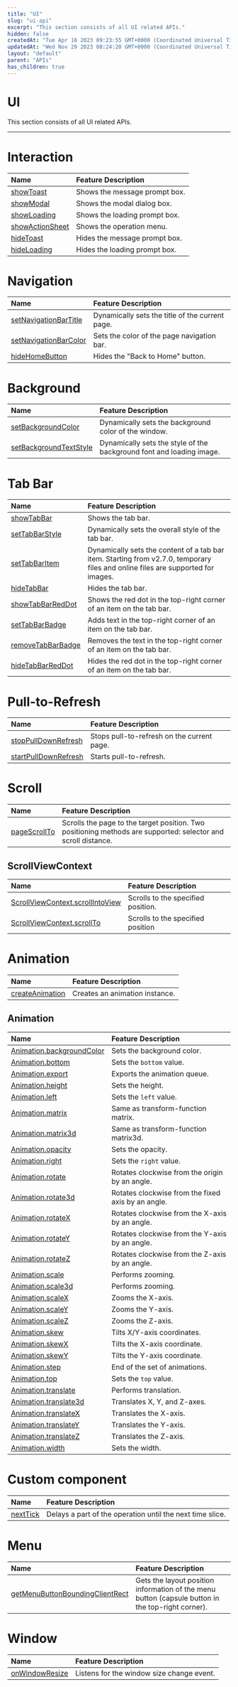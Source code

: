 ```yaml
---
title: "UI"
slug: "ui-api"
excerpt: "This section consists of all UI related APIs."
hidden: false
createdAt: "Tue Apr 18 2023 09:23:55 GMT+0000 (Coordinated Universal Time)"
updatedAt: "Wed Nov 29 2023 08:24:20 GMT+0000 (Coordinated Universal Time)"
layout: "default"
parent: "APIs"
has_children: true
---
```

# UI 
This section consists of all UI related APIs.

***

# Interaction

| Name                                                             | Feature Description           |
| :--------------------------------------------------------------- | :---------------------------- |
| [showToast](doc:interaction#showtoast)                           | Shows the message prompt box. |
| [showModal](doc:interaction#showmodal-object-object)             | Shows the modal dialog box.   |
| [showLoading](doc:interaction#showloading-object-object)         | Shows the loading prompt box. |
| [showActionSheet](doc:interaction#showactionsheet-object-object) | Shows the operation menu.     |
| [hideToast](doc:interaction#hidetoast-object-object)             | Hides the message prompt box. |
| [hideLoading](doc:interaction#hideloading-object-object)         | Hides the loading prompt box. |

# Navigation

| Name                                                                            | Feature Description                             |
| :------------------------------------------------------------------------------ | :---------------------------------------------- |
| [setNavigationBarTitle](doc:navigation-bar#setnavigationbartitle-object-object) | Dynamically sets the title of the current page. |
| [setNavigationBarColor](doc:navigation-bar#setnavigationbarcolor-object-object) | Sets the color of the page navigation bar.      |
| [hideHomeButton](doc:navigation-bar#hidehomebuttonobject-object)                | Hides the "Back to Home" button.                |

# Background

| Name                                                                            | Feature Description                                                  |
| :------------------------------------------------------------------------------ | :------------------------------------------------------------------- |
| [setBackgroundColor](doc:background#setbackgroundcolor-object-object)           | Dynamically sets the background color of the window.                 |
| [setBackgroundTextStyle](doc:background#wxsetbackgroundtextstyle-object-object) | Dynamically sets the style of the background font and loading image. |

# Tab Bar

| Name                                                              | Feature Description                                                                                                              |
| :---------------------------------------------------------------- | :------------------------------------------------------------------------------------------------------------------------------- |
| [showTabBar](doc:tab-bar#showtabbar-object-object)                | Shows the tab bar.                                                                                                               |
| [setTabBarStyle](doc:tab-bar#settabbarstyle-object-object)        | Dynamically sets the overall style of the tab bar.                                                                               |
| [setTabBarItem](doc:tab-bar#settabbaritem-object-object)          | Dynamically sets the content of a tab bar item. Starting from v2.7.0, temporary files and online files are supported for images. |
| [hideTabBar](doc:tab-bar#hidetabbar-object-object)                | Hides the tab bar.                                                                                                               |
| [showTabBarRedDot](doc:tab-bar#wxshowtabbarreddotobject-object)   | Shows the red dot in the top-right corner of an item on the tab bar.                                                             |
| [setTabBarBadge](doc:tab-bar#wxsettabbarbadgeobject-object)       | Adds text in the top-right corner of an item on the tab bar.                                                                     |
| [removeTabBarBadge](doc:tab-bar#wxremovetabbarbadgeobject-object) | Removes the text in the top-right corner of an item on the tab bar.                                                              |
| [hideTabBarRedDot](doc:tab-bar#wxhidetabbarreddotobject-object)   | Hides the red dot in the top-right corner of an item on the tab bar.                                                             |

# Pull-to-Refresh

| Name                                                                        | Feature Description                        |
| :-------------------------------------------------------------------------- | :----------------------------------------- |
| [stopPullDownRefresh](doc:pull-to-refresh#stoppulldownrefreshobject-object) | Stops pull-to-refresh on the current page. |
| [startPullDownRefresh](doc:pull-to-refresh#startpulldownrefresh)            | Starts pull-to-refresh.                    |

# Scroll

| Name                                                   | Feature Description                                                                                           |
| :----------------------------------------------------- | :------------------------------------------------------------------------------------------------------------ |
| [pageScrollTo](doc:scroll#wxpagescrolltoobject-object) | Scrolls the page to the target position. Two positioning methods are supported: selector and scroll distance. |

## ScrollViewContext

| Name                                                                                          | Feature Description                |
| :-------------------------------------------------------------------------------------------- | :--------------------------------- |
| [ScrollViewContext.scrollIntoView](doc:scroll#scrollviewcontextscrollintoviewstring-selector) | Scrolls to the specified position. |
| [ScrollViewContext.scrollTo](doc:scroll#scrollviewcontextscrolltoobject-object)               | Scrolls to the specified position  |

# Animation

| Name                                               | Feature Description            |
| :------------------------------------------------- | :----------------------------- |
| [createAnimation](doc:animation#wxcreateanimation) | Creates an animation instance. |

## Animation

| Name                                                                                         | Feature Description                                |
| :------------------------------------------------------------------------------------------- | :------------------------------------------------- |
| [Animation.backgroundColor](doc:animation#animationbackgroundcolorstring-value)              | Sets the background color.                         |
| [Animation.bottom](doc:animation#animationbottomnumberstring-value)                          | Sets the `bottom` value.                           |
| [Animation.export](doc:animation#array-animationexport)                                      | Exports the animation queue.                       |
| [Animation.height](doc:animation#animationheightnumberstring-value)                          | Sets the height.                                   |
| [Animation.left](doc:animation#animationleftnumberstring-value)                              | Sets the `left` value.                             |
| [Animation.matrix](doc:animation#animationmatrix)                                            | Same as transform-function matrix.                 |
| [Animation.matrix3d](doc:animation#animationmatrix3d)                                        | Same as transform-function matrix3d.               |
| [Animation.opacity](doc:animation#animationopacitynumber-value)                              | Sets the opacity.                                  |
| [Animation.right](doc:animation#animationrightnumberstring-value)                            | Sets the `right` value.                            |
| [Animation.rotate](doc:animation#animationrotatenumber-angle)                                | Rotates clockwise from the origin by an angle.     |
| [Animation.rotate3d](doc:animation#animationrotate3dnumber-x-number-y-number-z-number-angle) | Rotates clockwise from the fixed axis by an angle. |
| [Animation.rotateX](doc:animation#animationrotatexnumber-angle)                              | Rotates clockwise from the X-axis by an angle.     |
| [Animation.rotateY](doc:animation#animationrotateynumber-angle)                              | Rotates clockwise from the Y-axis by an angle.     |
| [Animation.rotateZ](doc:animation#animationrotateznumber-angle)                              | Rotates clockwise from the Z-axis by an angle.     |
| [Animation.scale](doc:animation#animationscalenumber-sx-number-sy)                           | Performs zooming.                                  |
| [Animation.scale3d](doc:animationscale3dnumber-sx-number-sy-number-sz)                       | Performs zooming.                                  |
| [Animation.scaleX](doc:animation#animationscalexnumber-scale)                                | Zooms the X-axis.                                  |
| [Animation.scaleY](doc:animation#animationscaleynumber-scale)                                | Zooms the Y-axis.                                  |
| [Animation.scaleZ](doc:animation#animationscaleznumber-scale)                                | Zooms the Z-axis.                                  |
| [Animation.skew](doc:animation#animationskewnumber-ax-number-ay)                             | Tilts X/Y-axis coordinates.                        |
| [Animation.skewX](doc:animation#animationskewxnumber-angle)                                  | Tilts the X-axis coordinate.                       |
| [Animation.skewY](doc:animation#animationskewynumber-angle)                                  | Tilts the Y-axis coordinate.                       |
| [Animation.step](doc:animation#animationstepobject-object)                                   | End of the set of animations.                      |
| [Animation.top](doc:animation#animationtopnumberstring-value)                                | Sets the `top` value.                              |
| [Animation.translate](doc:animation#animationtranslatenumber-tx-number-ty)                   | Performs translation.                              |
| [Animation.translate3d](doc:animation#animationtranslate3dnumber-tx-number-ty-number-tz)     | Translates X, Y, and Z-axes.                       |
| [Animation.translateX](doc:animation#animationtranslatexnumber-translation)                  | Translates the X-axis.                             |
| [Animation.translateY](doc:animation#animationtranslateynumber-translation)                  | Translates the Y-axis.                             |
| [Animation.translateZ](doc:animation#animationtranslateznumber-translation)                  | Translates the Z-axis.                             |
| [Animation.width](doc:animation#animationwidthnumberstring-value)                            | Sets the width.                                    |

# Custom component

| Name                                      | Feature Description                                       |
| :---------------------------------------- | :-------------------------------------------------------- |
| [nextTick](doc:custom-component#nexttick) | Delays a part of the operation until the next time slice. |

# Menu

| Name                                                                                 | Feature Description                                                                               |
| :----------------------------------------------------------------------------------- | :------------------------------------------------------------------------------------------------ |
| [getMenuButtonBoundingClientRect](doc:menu#object-wxgetmenubuttonboundingclientrect) | Gets the layout position information of the menu button (capsule button in the top-right corner). |

# Window

| Name                                        | Feature Description                       |
| :------------------------------------------ | :---------------------------------------- |
| [onWindowResize](doc:window#onwindowresize) | Listens for the window size change event. |
